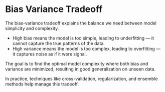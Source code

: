 # Bias Variance Tradeoff

The bias-variance tradeoff explains the balance we need between model simplicity and complexity.
- High bias means the model is too simple, leading to underfitting — it cannot capture the true patterns of the data.
- High variance means the model is too complex, leading to overfitting — it captures noise as if it were signal.

The goal is to find the optimal model complexity where both bias and variance are minimized, resulting in good generalization on unseen data.

In practice, techniques like cross-validation, regularization, and ensemble methods help manage this tradeoff.